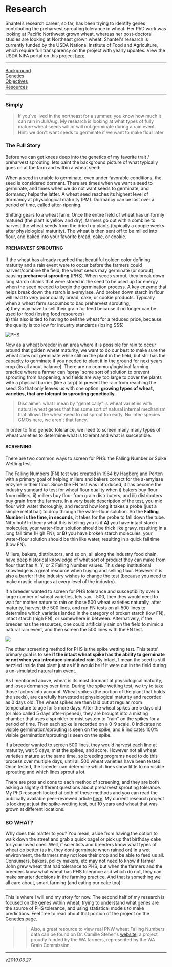 # Research <a id="top"></a>   

Shantel’s research career, so far, has been trying to identify genes contributing the preharvest sprouting tolerance in wheat. Her PhD work was looking at Pacific Northwest grown wheat, whereas her post-doctoral studies are looking at Northeast grown wheat. Shantel's research is currently funded by the USDA National Institute of Food and Agriculture, which require full transparency on the project with yearly updates. View the USDA NIFA portal on this project [here](https://cris.nifa.usda.gov/cgi-bin/starfinder/0?path=fastlink1.txt&id=anon&pass=&search=R=79175&format=WEBLINK).        

---------

[Background]()  
[Genetics](./Genetics.html)  
[Objectives](./objectives.html)  
[Resources](./resources.html)  

----------
### Simply  
> If you've lived in the northeast for a summer, you know how much it can rain in Jul/Aug. My research is looking at what types of fully mature wheat seeds will or will not germinate during a rain event. Hint: we don't want seeds to germinate if we want to make flour later  

### The Full Story  
Before we can get knees deep into the genetics of my favorite trait / preharvest sprouting, lets paint the background picture of what typically goes on at the farm and within a wheat seed:  

When a seed in unable to germinate, even under favorable conditions, the seed is considered dormant. There are times when we want a seed to germinate, and times when we do not want seeds to germinate, and dormancy helps the latter. A wheat seed reaches its highest level of dormancy at physiological maturity (PM). Dormancy can be lost over a period of time, called after-ripening.  

Shifting gears to a wheat farm: Once the entire field of wheat has uniformly matured (the plant is yellow and dry), farmers go out with a combine to harvest the wheat seeds from the dried up plants (typically a couple weeks after physiological maturity). The wheat is then sent off to be milled into flour, and baked into your favorite bread, cake, or cookie.   

#### PREHARVEST SPROUTING   
If the wheat has already reached that beautiful golden color defining maturity and a rain event were to occur before the farmers could harvest/combine the field, the wheat seeds may germinate (or sprout), causing **preharvest sprouting** (PHS). When seeds sprout, they break down long starch chains that were stored in the seed to be used up for energy when the seed needed to begin the germination process. A key enzyme that helps break down the starch is a-amylase. And broken down starch in flour will lead to very poor quality bread, cake, or cookie products. Typically when a wheat farm succumbs to bad preharvest sprouting,   
**a)** they may have to sell their grain for feed because it no longer can be used for food (losing food resources)     
**b)** this also is tied to having to sell the wheat for a reduced price, because the quality is too low for industry standards (losing $$$)  

![PHS](https://github.com/shantel-martinez/Lab_Resources/blob/master/example_img/PHS.jpg?raw=true)  

Now as a wheat breeder in an area where it is possible for rain to occur around that golden wheat maturity, we want to do our best to make sure the wheat does not germinate while still on the plant in the field, but still has the capacity to germinate if you needed to plant it in the ground for next years crop (its all about balance). There are no common/logistical farming practice where a farmer can 'spray' some sort of solution to prevent sprouting from happening, and fields are way too large to cover the plants with a physical barrier (like a tarp) to prevent the rain from reaching the seed. So that only leaves us with one option: **growing types of wheat, varieties, that are tolerant to sprouting genetically.**    
> Disclaimer: what I mean by "genetically" is wheat varieties with natural wheat genes that has some sort of natural internal mechanism that allows the wheat seed to not sprout too early. No inter-species GMOs here, we aren't that fancy.   

In order to find genetic tolerance, we need to screen many many types of wheat varieties to determine what is tolerant and what is susceptible.  

#### SCREENING   
There are two common ways to screen for PHS: the Falling Number or Spike Wetting test.  

The Falling Numbers (FN) test was created in 1964 by Hagberg and Perten with a primary goal of helping millers and bakers correct for the a-amylase enzyme in their flour. Since the FN test was introduced, it has become the industry standard to test for wheat flour quality when i) bakers buy flour from millers, ii) millers buy flour from grain distributers, and iii) distributers buy grain from the farmers. In a very basic description of the test, you mix flour with water thoroughly, and record how long it takes a probe (just a simple metal bar) to drop through the water-flour solution. So the **Falling Number is the time, in seconds**, it takes for the probe to fall down the tube. Nifty huh! In theory what this is telling you is if **A)** you have intact starch molecules, your water-flour solution should be thick like gravy, resulting in a long fall time (High FN); or **B)** you have broken starch molecules, your water-flour solution should be thin like water, resulting in a quick fall time (Low FN).     

Millers, bakers, distributors, and so on, all along the industry food chain, have deep historical knowledge of what sort of product they can make from flour that has X, Y, or Z Falling Number values. This deep institutional knowledge is a great resource when buying and selling flour. However it is also a barrier if the industry wishes to change the test (because you need to make drastic changes at every level of the industry).  

If a breeder wanted to screen for PHS tolerance and susceptibility over a large number of wheat varieties, lets say... 500, then they would need to wait for mother nature to rain on those 500 wheat varieties naturally, after maturity, harvest the 500 lines, and run FN tests on all 500 lines to determine which varieties landed in the category of broken starch (low FN), intact starch (high FN), or somewhere in between. 
Alternatively, if the breeder has the resources, one could artificially rain on the field to mimic a natural rain event, and then screen the 500 lines with the FN test.  

![](https://github.com/shantel-martinez/Lab_Resources/blob/master/example_img/ScreenPHS.jpg?raw=true)  

The other screening method for PHS is the spike wetting test. This tests' primary goal is to see **if the intact wheat spike has the ability to germinate or not when you introduce simulated rain**. By intact, I mean the seed is still nezzled inside that plant just as if it would be if it were out in the field during a un-simulated natural rain event.  

As I mentioned above, wheat is its most dormant at physiological maturity, and loses dormancy over time. During the spike wetting test, we try to take those factors into account. Wheat spikes (the portion of the plant that holds the seeds), are carefully harvested at physiological maturity and recorded as 0 days old. The wheat spikes are then laid out at regular room temperature to age for 5 more days. After the wheat spikes are 5 days old (or also called 5 days after-ripened), they are brought into a misting chamber that uses a sprinkler or mist system to "rain" on the spikes for a period of time. Then each spike is recorded on a 0-9 scale. 0 indicates no visible germination/sprouting is seen on the spike, and 9 indicates 100% visible germination/sprouting is seen on the spike.  

If a breeder wanted to screen 500 lines, they would harvest each line at maturity, wait 5 days, mist the spikes, and score. However not all wheat varieties mature at the same time, so breeding programs need to do this process over multiple days, until all 500 wheat varieties have been tested. Once tested, the breeder can determine which lines show little to no visible sprouting and which lines sprout a lot.    

There are pros and cons to each method of screening, and they are both asking a slightly different questions about preharvest sprouting tolerance. My PhD research looked at both of these methods and you can read the publically available peer-reviewed article [here](https://www.frontiersin.org/articles/10.3389/fpls.2018.00141/full). My current research project is looking at just the spike-wetting test, but 10 years and wheat that was grown at different locations.   

### SO WHAT?  
Why does this matter to you? You mean, aside from having the option to walk down the street and grab a quick bagel or pick up that birthday cake for your loved ones. Well, if scientists and breeders know what types of wheat do better (as in, they dont germinate when rained on) in a wet environment, the farmers may not lose their crop and be able to feed us all. Consumers, bakers, policy makers, etc may not need to know if farmer John grew wheat that had tolerance to PHS, but when the farmers and the breeders know what wheat has PHS tolerance and which do not, they can make smarter decisions in the farming practice. And that is something we all care about, smart farming (and eating our cake too). 

-----

This is where I will end my story for now. The second half of my research is focused on the genes within wheat, trying to understand what genes are the source of PHS tolerance, and using statistical models to make predictions. Feel free to read about that portion of the project on the [Genetics](./Genetics.html) page.  

>> Also, a great resource to view real PNW wheat Falling Numbers data can be found on Dr. Camille Steber's [website](http://steberlab.org/project7599data.php), a project proudly funded by the WA farmers, represented by the WA Grain Commission.  


---------
*v2019.03.27*  
